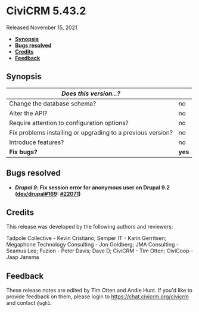 # CiviCRM 5.43.2

Released November 15, 2021

- **[Synopsis](#synopsis)**
- **[Bugs resolved](#bugs)**
- **[Credits](#credits)**
- **[Feedback](#feedback)**

## <a name="synopsis"></a>Synopsis

| *Does this version...?*                                         |          |
| --------------------------------------------------------------- | -------- |
| Change the database schema?                                     | no       |
| Alter the API?                                                  | no       |
| Require attention to configuration options?                     | no       |
| Fix problems installing or upgrading to a previous version?     | no       |
| Introduce features?                                             | no       |
| **Fix bugs?**                                                   | **yes**  |

## <a name="bugs"></a>Bugs resolved

* **_Drupal 9_: Fix session error for anonymous user on Drupal 9.2  ([dev/drupal#169](https://lab.civicrm.org/dev/drupal/-/issues/169): [#22071](https://github.com/civicrm/civicrm-core/pull/22071))**

## <a name="credits"></a>Credits

This release was developed by the following authors and reviewers:

Tadpole Collective - Kevin Cristiano; Semper IT - Karin Gerritsen; Megaphone Technology
Consulting - Jon Goldberg; JMA Consulting - Seamus Lee; Fuzion - Peter Davis; Dave D;
CiviCRM - Tim Otten; CiviCoop - Jaap Jansma

## <a name="feedback"></a>Feedback

These release notes are edited by Tim Otten and Andie Hunt.  If you'd like to
provide feedback on them, please login to https://chat.civicrm.org/civicrm and
contact `@agh1`.

